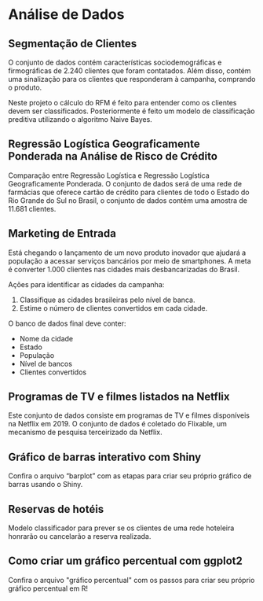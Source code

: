 # Análise de Dados 

## Segmentação de Clientes
O conjunto de dados contém características sociodemográficas e firmográficas de 2.240 clientes que foram contatados. Além disso, contém uma sinalização para os clientes que responderam à campanha, comprando o produto.

Neste projeto o cálculo do RFM é feito para entender como os clientes devem ser classificados. Posteriormente é feito um modelo de classificação preditiva utilizando o algoritmo Naive Bayes.

## Regressão Logística Geograficamente Ponderada na Análise de Risco de Crédito
Comparação entre Regressão Logística e Regressão Logística Geograficamente Ponderada. O conjunto de dados será de uma rede de farmácias que oferece cartão de crédito para clientes de todo o Estado do Rio Grande do Sul no Brasil, o conjunto de dados contém uma amostra de 11.681 clientes.

## Marketing de Entrada
Está chegando o lançamento de um novo produto inovador que ajudará a população a acessar serviços bancários por meio de smartphones. A meta é converter 1.000 clientes nas cidades mais desbancarizadas do Brasil.

Ações para identificar as cidades da campanha:

1) Classifique as cidades brasileiras pelo nível de banca.
2) Estime o número de clientes convertidos em cada cidade.

O banco de dados final deve conter:

- Nome da cidade
- Estado
- População
- Nível de bancos
- Clientes convertidos

## Programas de TV e filmes listados na Netflix
Este conjunto de dados consiste em programas de TV e filmes disponíveis na Netflix em 2019. O conjunto de dados é coletado do Flixable, um mecanismo de pesquisa terceirizado da Netflix.

## Gráfico de barras interativo com Shiny
Confira o arquivo “barplot” com as etapas para criar seu próprio gráfico de barras usando o Shiny.

## Reservas de hotéis
Modelo classificador para prever se os clientes de uma rede hoteleira honrarão ou cancelarão a reserva realizada.

## Como criar um gráfico percentual com ggplot2
Confira o arquivo "gráfico percentual" com os passos para criar seu próprio gráfico percentual em R!
